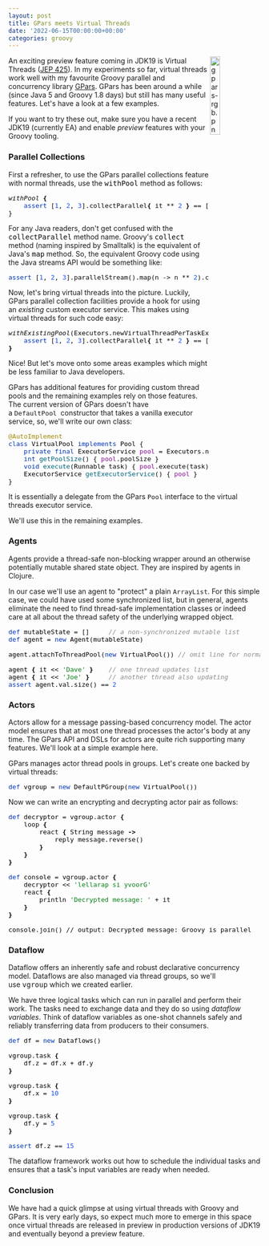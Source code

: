```yaml
---
layout: post
title: GPars meets Virtual Threads
date: '2022-06-15T00:00:00+00:00'
categories: groovy
---
```

<p><img src="https://blogs.apache.org/groovy/mediaresource/52d821d8-f108-48e6-805d-f8fdd514f9ca" style="width: 20%;" align="right" alt="gpars-rgb.png">An exciting preview feature coming in JDK19 is Virtual Threads (<a href="https://openjdk.java.net/jeps/425" target="_blank">JEP 425</a>). In my experiments so far, virtual threads work well with my favourite Groovy parallel and concurrency library <a href="http://gpars.org/" target="_blank">GPars</a>. GPars has been around a while (since Java 5 and Groovy 1.8 days) but still has many useful features. Let's have a look at a few examples.</p><p>If you want to try these out, make sure you have a recent JDK19 (currently EA) and enable <i>preview </i>features with your Groovy tooling.</p>

<h3>Parallel Collections</h3>

<p>First a refresher, to use the GPars parallel collections feature with normal threads, use the
<span style="background-color: #FFFFFF; color: rgb(8, 8, 8); font-family: &quot;JetBrains Mono&quot;, monospace; font-size: 14px;> GParsPool.<span style=" font-style="italic;&quot;">withPool</span> method as follows:
</p>

<pre style="color:#080808;font-family:'JetBrains Mono',monospace;font-size:9.6pt;"><span style="font-style:italic;">withPool </span><span style="font-weight:bold;">{<br></span><span style="font-weight:bold;">    </span><span style="color:#0033b3;">assert </span>[<span style="color:#1750eb;">1</span>, <span style="color:#1750eb;">2</span>, <span style="color:#1750eb;">3</span>].collectParallel<span style="font-weight:bold;">{ </span>it ** <span style="color:#1750eb;">2 </span><span style="font-weight:bold;">} </span>== [<span style="color:#1750eb;">1</span>, <span style="color:#1750eb;">4</span>, <span style="color:#1750eb;">9</span>]
}</pre>

<p>For any Java readers, don't get confused with the <span style="font-family:'JetBrains Mono',monospace;font-size: 14px; color: rgb(8, 8, 8);">collectParallel</span> method name. Groovy's <span style="font-family:'JetBrains Mono',monospace;font-size: 14px; color: rgb(8, 8, 8);">collect</span> method (naming inspired by Smalltalk) is the equivalent of Java's <span style="font-family:'JetBrains Mono',monospace;font-size: 14px; color: rgb(8, 8, 8);">map</span> method. So, the equivalent Groovy code using the Java streams API would be something like:

</p><pre style="color:#080808;font-family:'JetBrains Mono',monospace;font-size:9.6pt;"><span style="color:#0033b3;">assert </span>[<span style="color:#1750eb;">1</span>, <span style="color:#1750eb;">2</span>, <span style="color:#1750eb;">3</span>].parallelStream().map(n -&gt; n ** <span style="color:#1750eb;">2</span>).collect(<span style="color:#000000;">Collectors</span>.<span style="font-style:italic;">toList</span>()) == [<span style="color:#1750eb;">1</span>, <span style="color:#1750eb;">4</span>, <span style="color:#1750eb;">9</span>]<br></pre>

<p>Now, let's bring virtual threads into the picture. Luckily, GPars parallel collection facilities provide a hook for using an <i>existing </i>custom executor service. This makes using virtual threads for such code easy:</p><pre style="color:#080808;font-family:'JetBrains Mono',monospace;font-size:9.6pt;"><span style="font-style:italic;">withExistingPool</span>(<span style="color:#000000;">Executors</span>.newVirtualThreadPerTaskExecutor()) <span style="font-weight:bold;">{<br></span><span style="font-weight:bold;">    </span><span style="color:#0033b3;">assert </span>[<span style="color:#1750eb;">1</span>, <span style="color:#1750eb;">2</span>, <span style="color:#1750eb;">3</span>].collectParallel<span style="font-weight:bold;">{ </span>it ** <span style="color:#1750eb;">2 </span><span style="font-weight:bold;">} </span>== [<span style="color:#1750eb;">1</span>, <span style="color:#1750eb;">4</span>, <span style="color:#1750eb;">9</span>]<br><span style="font-weight:bold;">}<br></span></pre>
<p>Nice! But let's move onto some areas examples which might be less familiar to Java developers.</p><p>GPars has additional features for providing custom thread pools and the remaining examples rely on those features. The current version of GPars doesn't have a&nbsp;<span style="font-family: &quot;JetBrains Mono&quot;, monospace; font-size: 9.6pt;">DefaultPool&nbsp;</span>constructor that takes a vanilla executor service, so, we'll write our own class:</p><pre style="color:#080808;font-family:'JetBrains Mono',monospace;font-size:9.6pt;"><span style="color:#9e880d;">@AutoImplement<br></span><span style="color:#0033b3;">class </span><span style="color:#000000;">VirtualPool </span><span style="color:#0033b3;">implements </span><span style="color:#000000;">Pool </span>{<br>    <span style="color:#0033b3;">private final </span><span style="color:#000000;">ExecutorService </span><span style="color:#871094;">pool </span>= <span style="color:#000000;">Executors</span>.newVirtualThreadPerTaskExecutor()<br>    <span style="color:#0033b3;">int </span><span style="color:#00627a;">getPoolSize</span>() { <span style="color:#871094;">pool</span>.poolSize }<br>    <span style="color:#0033b3;">void </span><span style="color:#00627a;">execute</span>(<span style="color:#000000;">Runnable </span>task) { <span style="color:#871094;">pool</span>.execute(task) }<br>    <span style="color:#000000;">ExecutorService </span><span style="color:#00627a;">getExecutorService</span>() { <span style="color:#871094;">pool </span>}<br>}<br></pre><p>It is essentially a delegate from the GPars&nbsp;<span style="font-family: &quot;JetBrains Mono&quot;, monospace; font-size: 9.6pt;">Pool</span>&nbsp;interface to the virtual threads executor service.</p><p>We'll use this in the remaining examples.</p>

<h3>Agents</h3>
<p>Agents provide a thread-safe non-blocking wrapper around an otherwise potentially mutable shared state object. They are inspired by agents in Clojure.</p><p>In our case we'll use an agent to "protect" a plain&nbsp;<span style="font-family: &quot;JetBrains Mono&quot;, monospace; font-size: 9.6pt;">ArrayList</span>. For this simple case, we could have used some synchronized list, but in general, agents eliminate the need to find thread-safe implementation classes or indeed care at all about the thread safety of the underlying wrapped object.</p>
<pre style="color:#080808;font-family:'JetBrains Mono',monospace;font-size:9.6pt;"><span style="color:#0033b3;">def </span><span style="color:#000000;">mutableState </span>= []     <span style="color:#8c8c8c;font-style:italic;">// a non-synchronized mutable list<br></span><span style="color:#0033b3;">def </span><span style="color:#000000;">agent </span>= <span style="color:#0033b3;">new </span><span style="color:#000000;">Agent</span>(<span style="color:#000000;">mutableState</span>)<br><br><span style="color:#000000;">agent</span>.attachToThreadPool(<span style="color:#0033b3;">new </span><span style="color:#000000;">VirtualPool</span>()) <span style="color:#8c8c8c;font-style:italic;">// omit line for normal threads<br></span><span style="color:#8c8c8c;font-style:italic;"><br></span><span style="color:#000000;">agent </span><span style="font-weight:bold;">{ </span>it &lt;&lt; <span style="color:#067d17;">'Dave' </span><span style="font-weight:bold;">}    </span><span style="color:#8c8c8c;font-style:italic;">// one thread updates list<br></span><span style="color:#000000;">agent </span><span style="font-weight:bold;">{ </span>it &lt;&lt; <span style="color:#067d17;">'Joe' </span><span style="font-weight:bold;">}     </span><span style="color:#8c8c8c;font-style:italic;">// another thread also updating<br></span><span style="color:#0033b3;">assert </span><span style="color:#000000;">agent</span>.val.size() == <span style="color:#1750eb;">2<br></span></pre>

<h3>Actors</h3>
<p>Actors allow for a message passing-based concurrency model. The actor model ensures that at most one thread processes the actor's body at any time. The GPars API and DSLs for actors are quite rich supporting many features. We'll look at a simple example here.</p><p>GPars manages actor thread pools in groups. Let's create one backed by virtual threads:</p>
<pre style="color:#080808;font-family:'JetBrains Mono',monospace;font-size:9.6pt;"><span style="color:#0033b3;">def </span><span style="color:#000000;">vgroup </span>= <span style="color:#0033b3;">new </span><span style="color:#000000;">DefaultPGroup</span>(<span style="color:#0033b3;">new </span><span style="color:#000000;">VirtualPool</span>())
</pre>
<p>Now we can write an encrypting and decrypting actor pair as follows:</p>
<pre style="color:#080808;font-family:'JetBrains Mono',monospace;font-size:9.6pt;"><span style="color:#0033b3;">def </span><span style="color:#000000;">decryptor </span>= <span style="color:#000000;">vgroup</span>.actor <span style="font-weight:bold;">{<br></span><span style="font-weight:bold;">    </span>loop <span style="font-weight:bold;">{<br></span><span style="font-weight:bold;">        </span>react <span style="font-weight:bold;">{ </span><span style="color:#000000;">String </span>message <span style="font-weight:bold;">-&gt;<br></span><span style="font-weight:bold;">            </span>reply message.reverse()<br>        <span style="font-weight:bold;">}<br></span><span style="font-weight:bold;">    }<br></span><span style="font-weight:bold;">}<br></span><span style="font-weight:bold;"><br></span><span style="color:#0033b3;">def </span><span style="color:#000000;">console </span>= <span style="color:#000000;">vgroup</span>.actor <span style="font-weight:bold;">{<br></span><span style="font-weight:bold;">    </span><span style="color:#000000;">decryptor </span>&lt;&lt; <span style="color:#067d17;">'lellarap si yvoorG'<br></span><span style="color:#067d17;">    </span>react <span style="font-weight:bold;">{<br></span>        println <span style="color:#067d17;">'Decrypted message: ' </span>+ it<br>    <span style="font-weight:bold;">}<br></span><span style="font-weight:bold;">}<br></span><span style="font-weight:bold;"><br></span><span style="color:#000000;">console</span>.join() // output: Decrypted message: Groovy is parallel</pre>
<h3>Dataflow</h3>
<p style="">Dataflow&nbsp;offers an inherently safe and robust declarative concurrency model. Dataflows are also managed via thread groups, so we'll use&nbsp;<span style="font-family: &quot;JetBrains Mono&quot;, monospace; font-size: 14px;">vgroup</span>&nbsp;which we created earlier.</p><p style="">We have three logical tasks which can run in parallel and perform their work. The tasks need to exchange data and they do so using <i>dataflow variables</i>. Think of dataflow variables as one-shot channels safely and reliably transferring data from producers to their consumers.<br></p>
<pre style="color:#080808;font-family:'JetBrains Mono',monospace;font-size:9.6pt;"><span style="color:#0033b3;">def </span><span style="color:#000000;">df </span>= <span style="color:#0033b3;">new </span><span style="color:#000000;">Dataflows</span>()<br><br><span style="color:#000000;">vgroup</span>.task <span style="font-weight:bold;">{<br></span><span style="font-weight:bold;">    </span><span style="color:#000000;">df</span>.z = <span style="color:#000000;">df</span>.x + <span style="color:#000000;">df</span>.y<br><span style="font-weight:bold;">}<br></span><span style="font-weight:bold;"><br></span><span style="color:#000000;">vgroup</span>.task <span style="font-weight:bold;">{<br></span><span style="font-weight:bold;">    </span><span style="color:#000000;">df</span>.x = <span style="color:#1750eb;">10<br></span><span style="font-weight:bold;">}<br></span><span style="font-weight:bold;"><br></span><span style="color:#000000;">vgroup</span>.task <span style="font-weight:bold;">{<br></span><span style="font-weight:bold;">    </span><span style="color:#000000;">df</span>.y = <span style="color:#1750eb;">5<br></span><span style="font-weight:bold;">}<br></span><span style="font-weight:bold;"><br></span><span style="color:#0033b3;">assert </span><span style="color:#000000;">df</span>.z == <span style="color:#1750eb;">15<br></span></pre>
<p>The dataflow framework works out how to schedule the individual tasks and ensures that
a task's input variables are ready when needed.</p>
<h3>Conclusion</h3>
<p>We have had a quick glimpse at using virtual threads with Groovy and GPars.
It is very early days, so expect much more to emerge in this space once virtual
threads are released in preview in production versions of JDK19 and eventually beyond a preview feature.
</p>
